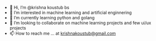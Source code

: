 - 👋 Hi, I’m @krishna koustub bs 
- 👀 I’m interested in machine learning and artificial enginnering 
- 🌱 I’m currently learning python and golang 
- 💞️ I’m looking to collaborate on machine learning projects and few ui/ux projects 
- 📫 How to reach me ... at krishnakoustub@gmail.com


